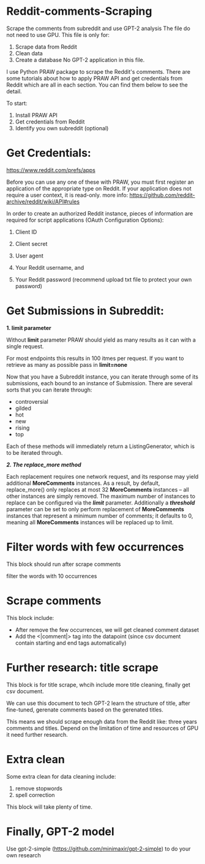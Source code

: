 # Reddit-comments-Scraping
Scrape the comments from subreddit and use GPT-2 analysis
The file do not need to use GPU. This file is only for:

1. Scrape data from Reddit
2. Clean data
3. Create a database
No GPT-2 application in this file.

I use Python PRAW package to scrape the Reddit's comments. There are some tutorials about how to apply PRAW API and get credentials from Reddit which are all in each section. You can find them below to see the detail.

To start:

1. Install PRAW API
2. Get credentials from Reddit
3. Identify you own subreddit (optional)

# Get Credentials:
https://www.reddit.com/prefs/apps

Before you can use any one of these with PRAW, you must first register an application of the appropriate type on Reddit.
If your application does not require a user context, it is read-only.
more info: https://github.com/reddit-archive/reddit/wiki/API#rules

In order to create an authorized Reddit instance, pieces of information are required for script applications (OAuth Configuration Options):

1. Client ID

2. Client secret

3. User agent

4. Your Reddit username, and

5. Your Reddit password (recommend upload txt file to protect your own password)

# Get Submissions in Subreddit:
**1. limit parameter**

Without **limit** parameter PRAW should yield as many results as it can with a single request. 

For most endpoints this results in 100 itmes per request. If you want to retrieve as many as possible pass in **limit=none**

Now that you have a Subreddit instance, you can iterate through some of its submissions, each bound to an instance of Submission. There are several sorts that you can iterate through:

*   controversial
*   gilded
*   hot
*   new
*   rising
*   top

Each of these methods will immediately return a ListingGenerator, which is to be iterated through.

***2. The replace_more method***

Each replacement requires one network request, and its response may yield additional **MoreComments** instances. As a result, by default, replace_more() only replaces at most 32 **MoreComments** instances – all other instances are simply removed. The maximum number of instances to replace can be configured via the ***limit*** parameter. Additionally a ***threshold*** parameter can be set to only perform replacement of **MoreComments** instances that represent a minimum number of comments; it defaults to 0, meaning all **MoreComments** instances will be replaced up to limit.

# Filter words with few occurrences
This block should run after scrape comments

filter the words with 10 occurrences

# Scrape comments
This block include:

*   After remove the few occurrences, we will get cleaned comment dataset
*   Add the <|comment|> tag into the datapoint (since csv document contain starting and end tags automatically)

# Further research: title scrape
This block is for title scrape, whcih include more title cleaning, finally get csv document.

We can use this document to tech GPT-2 learn the structure of title, after fine-tuned, gerenate comments based on the gerenated titles.

This means we should scrape enough data from the Reddit like: three years comments and titles. Depend on the limitation of time and resources of GPU it need further research.

# Extra clean
Some extra clean for data cleaning include:


1.   remove stopwords
2.   spell correction

This block will take plenty of time.

# Finally, GPT-2 model 
Use gpt-2-simple (https://github.com/minimaxir/gpt-2-simple) to do your own research
